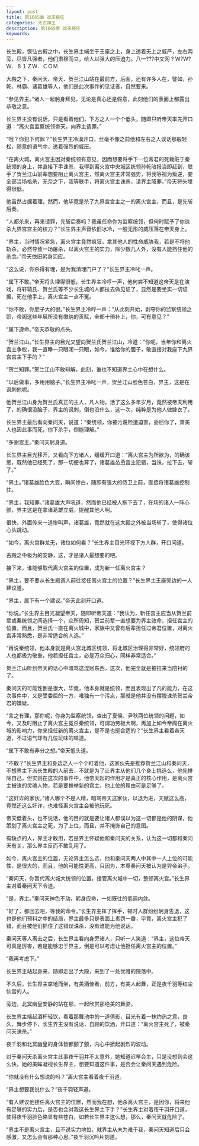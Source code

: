 ```yaml
---
layout: post
title: 第1665章 谁来接任
categories: 太古神王
description: 第1665章 谁来接任
keywords:
---
```


长生殿，恢弘古殿之中，长生界主端坐于王座之上，身上透着无上之威严，左右两旁，尽皆凡强者，他们肃穆而立，给人以强大的压迫力。八一???中文网 ? Ｗ?Ｗ?Ｗ．８１ＺＷ．ＣＯＭ

大殿之下，秦问天、帝天、贺兰江山站在最前方，后面，还有许多人在，譬如，孙乾、林霸、诸葛雄等人，他们是此次事件的见证者，自然要来。

“参见界主。”诸人一起躬身拜见，无论是真心还是假意，此刻他们的表面上都露出恭敬之意。

长生界主没有说话，只是看着他们，下方之人一个个低头，随即只听帝天率先开口道：“离火宫监察统领帝天，向界主请罪。”

“哦？你犯下何罪？”长生界主冷漠开口，丝毫不像之前他和左右之人谈话那般轻松，随意的语气中，透着强烈的威压。

“在离火城，离火宫主因对秦统领有意见，因而想要将手下一位帝君的死栽赃于秦统领的身上，并直接下手诛杀，我得到离火宫中央城区统领孙乾暗报当即赶到，联手了贺兰江山前辈想要阻止离火宫主，然离火宫主非常强势，将我等视为叛逆，要全部当场格杀，无奈之下，我等联手，将离火宫主诛杀，请界主降罪。”帝天将头埋得很低。

他虽然占据着理，然而，他毕竟是杀了九界宫宫主之一的离火宫主，而且，是先斩后奏。

“人都杀来，再来请罪，先斩后奏吗？我虽任命你为监察统领，但何时赋予了你诛杀九界宫宫主的权力？”长生界主声音依旧冰冷，一股无形的威压落在帝天身上。

“界主，当时情况紧急，离火宫主竟然疯狂，拿其他人的性命威胁我，若是不将他斩杀，必然导致一场屠杀，以离火宫主的实力，除少数几人外，没有人能挡住他的杀念。”帝天依旧躬身回应。

“这么说，你杀得有理，是为我清理门户了？”长生界主冷叱一声。

“属下不敢。”帝天将头埋得很低，长生界主冷哼一声，他何尝不知道这帝天是在演戏，将轩辕氏、贺兰氏等不少长生城的人都拉去做见证了，显然是要坐实一切证据，死在他手上，离火宫主一点不冤。

“你不敢，你胆子大的很。”长生界主冷哼一声：“从此刻开始，剥夺你的监察统领之职，帝阁这些年展所没有缴纳的贡赋，全部十倍补上，你，可有意见？”

“属下遵命。”帝天恭敬的点头。

“贺兰江山。”长生界主的目光又望向贺兰氏贺兰江山，冷道：“你呢，当年你和离火宫主争权，我一直睁一只眼闭一只眼，如今，谁给你的胆子，敢直接对我座下九界宫宫主下手的？”

“贺兰知罪。”贺兰江山不敢辩解，此刻，谁也不知道界主心中在想什么。

“以后做事，多用用脑子。”长生界主冷叱一声，贺兰江山脸色苍白，界主，这是在讽刺他呢。

他贺兰江山身为贺兰氏真正的主人，凡人物，活了这么多年岁月，竟然被帝天利用了，的确很没脑子，界主的讽刺，倒也没什么，这一次，纯粹是为他人做嫁衣了。

长生界主最后看向秦问天，说道：“秦统领，你被污蔑险遭迫害，委屈你了，萧美人也因此事而死，你下杀手，倒能理解。”

“多谢宫主。”秦问天躬身道。

长生界主目光移开，又看向下方诸人，缓缓开口道：“离火宫主为所欲为，的确该惩，既然他已经死了，那一切便也算了，诸葛雄怂恿宫主犯错，当诛，拉下去，斩了。”

“界主。”诸葛雄脸色大变，瞬间惨白，随即有强大的侍卫上前，直接将诸葛雄控制住。

“界主，我知罪。”诸葛雄大声吼道，然而他已经被人拖下去了，在场的诸人一阵心颤，界主这是在拿诸葛雄立威，提醒其他人啊。

很快，外面传来一道惨叫声，诸葛雄，竟然就在这大殿之外被当场斩了，使得诸位心头跳动。

“如今，离火宫群龙无，诸位如何看？”长生界主目光环视下方人群，开口问道。

古殿之中极为的安静，这，才是诸人最想要的吧。

接下来，谁能够取代离火宫主的位置，成为新一任离火宫主？

“界主，要不要从长生殿调人前往接任离火宫主的位置？”长生界主王座旁边的一人建议道。

“界主，属下有一个建议。”帝天此刻开口道。

“你说。”长生界主目光凝望帝天，随即听帝天道：“我认为，新任宫主应当从贺兰前辈或秦统领之间选择一个，众所周知，贺兰前辈一直想要为界主效命，担任宫主的位置，而且，贺兰氏一直在离火城中，家族中又曾有后辈担任过帝君位置，对离火宫非常熟悉，是非常适合的人选。”

“再说秦统领，他本身就是离火宫北城区统领，将北城区治理得非常好，统领府的人也都极为敬重，他若担任宫主，必是万众归心，同样非常适合。”

贺兰江山听到帝天的话心中暗骂这混账东西，这次，他完全就是被拉来当陪衬的了。

秦问天的可能性倒是很大，毕竟，他本身就是统领，而且表现出了凡的能力，在这次事件中，又是受委屈的一方，唯独有一个污点，那就是他并没有摆脱诛杀贺兰帝君的嫌疑。

“言之有理，那你呢，你身为监察统领，查出了夏侯、尹秋两位统领的问题，如今，又及时阻止了离火宫主冤杀秦统领，可谓功劳极大啊，再加上如今帝阁在离火城的影响力，你来担任新的离火宫主，是不是也挺合适的？”长生界主看着帝天道，不过语气却有几位玩味的味道。

“属下不敢有非分之想。”帝天低头道。

“不敢？”长生界主和身边之人一个个盯着他，这家伙先是推荐贺兰江山和秦问天，不想界主下派长生殿的人前去，不就是为了让界主从他们几个身上挑选么，他先排除自己，但实则在这次的事件中，他帝天起的作用才是真正的核心作用，是离火宫主被诛的灵魂人物，若是要推举新的宫主，他上位的理由可是足够了。

“这奸诈的家伙。”诸人哪个不是人精，暗骂帝天这家伙，以退为进，天赋这么高，竟然还这么奸诈，也难怪离火宫主会被他玩死。

帝天低着头，也不说话，他的目的就是要让诸人都误以为这一切都是他的阴谋，他策划了离火宫主之死，为了上位，而且，并不掩饰自己的意图。

有缺点的人，界主才敢用，若是界主怀疑他和秦问天的关系，认为这一切都和秦问天有关，那么界主反而不敢乱用了。

如今，离火宫主的位置，无论界主怎么选，他和秦问天两人中其中一人上位的可能性，是很大的，而且，他的可能性更高，只因为，本尊秦问天被认为是羿帝弟子。

“秦问天，你暂代离火城大统领的位置，接管离火城中一切，整顿离火宫。”长生界主对着秦问天下令道。

“是，界主。”秦问天神色不动，躬身应命，一如既往的低调内敛。

“好了，都回去吧，等我的命令。”长生界主挥了挥手，顿时人群纷纷躬身告退，这也是他们预料之中的结局，界主最多只是表面上责罚一番，毕竟，离火宫主犯了错，而且被他们抓住了这错误诛杀，没有谁能为他说话。

秦问天等人离去之后，长生界主看向身旁诸人，只听一人笑道：“界主，这位帝天可真是厉害，若是能够忠于界主，倒是可以考虑让他担任离火宫主的位置。”

“我再考虑下。”

长生界主站起身来，随即走出了大殿，来到了一处优雅的院落中。

不久后，长生界主席地而坐，有美酒佳肴，前方，有美人起舞，正是夜千羽等红尘仙宫的人。

旁边，北冥幽皇安静的站在那，一起欣赏那绝美的舞姿。

长生界主端起酒杯轻饮，看着那舞池中的一道倩影，目光有着一抹灼热之意，良久，舞步停下，长生界主没有说话，自顾的饮酒，开口道：“离火宫主死了，被秦问天诛杀。”

夜千羽和北冥幽皇的身体皆都颤了颤，内心中掀起剧烈的波动。

对于秦问天杀离火宫主此事夜千羽并不太意外，她知道迟早会生，只是没想到会这么快，她的美眸凝视长生界主，想要知道这件事，是否会让秦问天遇到危险。

“你就没有什么想说的吗？”离火宫主看着夜千羽道。

“界主想要我说什么？”夜千羽轻声道。

“有人建议他接任离火宫主的位置，然而我在想，他杀离火宫主，是因你，将来他有足够的实力后，是否也会对我这长生界主下手？”长生界主对着夜千羽开口道，使得夜千羽脸色略显有些苍白，如若长生界主这么想，那么，秦问天就危险了。

“界主不是离火宫主，且不说实力地位，就界主从未为难于我，秦问天知道后只会感激，又怎么会有那种心思。”夜千羽沉吟片刻道。
